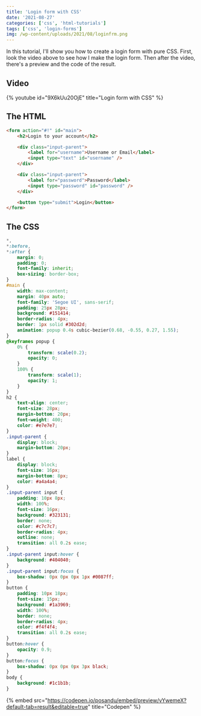 ```yaml
---
title: 'Login form with CSS'
date: '2021-08-27'
categories: ['css', 'html-tutorials']
tags: ['css', 'login-forms']
img: /wp-content/uploads/2021/08/loginfrm.png
---
```


In this tutorial, I'll show you how to create a login form with pure CSS. First, look the video above to see how I make the login form. Then after the video, there's a preview and the code of the result.

## Video

{% youtube id="9X6kUu20OjE" title="Login form with CSS" %}

## The HTML

```html
<form action="#!" id="main">
	<h2>Login to your account</h2>

	<div class="input-parent">
		<label for="username">Username or Email</label>
		<input type="text" id="username" />
	</div>

	<div class="input-parent">
		<label for="password">Password</label>
		<input type="password" id="password" />
	</div>

	<button type="submit">Login</button>
</form>
```

## The CSS

```css
*,
*:before,
*:after {
	margin: 0;
	padding: 0;
	font-family: inherit;
	box-sizing: border-box;
}
#main {
	width: max-content;
	margin: 40px auto;
	font-family: 'Segoe UI', sans-serif;
	padding: 25px 28px;
	background: #151414;
	border-radius: 4px;
	border: 1px solid #302d2d;
	animation: popup 0.4s cubic-bezier(0.68, -0.55, 0.27, 1.55);
}
@keyframes popup {
	0% {
		transform: scale(0.2);
		opacity: 0;
	}
	100% {
		transform: scale(1);
		opacity: 1;
	}
}
h2 {
	text-align: center;
	font-size: 28px;
	margin-bottom: 20px;
	font-weight: 400;
	color: #e7e7e7;
}
.input-parent {
	display: block;
	margin-bottom: 20px;
}
label {
	display: block;
	font-size: 16px;
	margin-bottom: 8px;
	color: #a4a4a4;
}
.input-parent input {
	padding: 10px 8px;
	width: 100%;
	font-size: 16px;
	background: #323131;
	border: none;
	color: #c7c7c7;
	border-radius: 4px;
	outline: none;
	transition: all 0.2s ease;
}
.input-parent input:hover {
	background: #404040;
}
.input-parent input:focus {
	box-shadow: 0px 0px 0px 1px #0087ff;
}
button {
	padding: 10px 18px;
	font-size: 15px;
	background: #1a3969;
	width: 100%;
	border: none;
	border-radius: 4px;
	color: #f4f4f4;
	transition: all 0.2s ease;
}
button:hover {
	opacity: 0.9;
}
button:focus {
	box-shadow: 0px 0px 0px 3px black;
}
body {
	background: #1c1b1b;
}
```

{% embed src="https://codepen.io/posandu/embed/preview/vYwemeX?default-tab=result&editable=true" title="Codepen" %}
